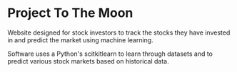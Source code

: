 # Project To The Moon

Website designed for stock investors to track the stocks they have invested in and predict the market using machine learning.

Software uses a Python's scitkitlearn to learn through datasets and to predict various stock markets based on historical data.
